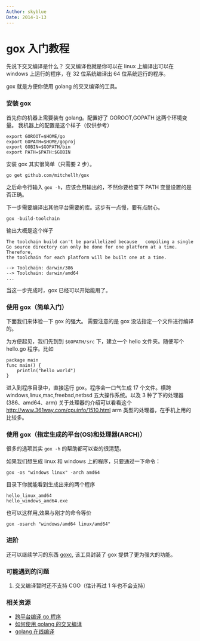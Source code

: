 ```yaml
---
Author: skyblue
Date: 2014-1-13
---
```


# gox 入门教程

先说下交叉编译是什么？
交叉编译也就是你可以在 linux 上编译出可以在 windows 上运行的程序，在 32 位系统编译出 64 位系统运行的程序。

gox 就是方便你使用 golang 的交叉编译的工具。

### 安装 gox

首先你的机器上需要装有 golang。配置好了 GOROOT,GOPATH 这两个环境变量。
我机器上的配置是这个样子（仅供参考）

	export GOROOT=$HOME/go
	export GOPATH=$HOME/goproj
	export GOBIN=$GOPATH/bin
	export PATH=$PATH:$GOBIN

安装 gox 其实很简单（只需要 2 步）。

	go get github.com/mitchellh/gox
	
之后命令行输入 `gox -h`，应该会用输出的，不然你要检查下 PATH 变量设置的是否正确。

下一步需要编译出其他平台需要的库。这步有一点慢，要有点耐心。

	gox -build-toolchain

输出大概是这个样子

	The toolchain build can't be parallelized because 	compiling a single
	Go source directory can only be done for one platform at a time. Therefore,
	the toolchain for each platform will be built one at a time.

	--> Toolchain: darwin/386
	--> Toolchain: darwin/amd64
	...


当这一步完成时，gox 已经可以开始能用了。

### 使用 gox（简单入门）

下面我们来体验一下 gox 的强大。
需要注意的是 gox 没法指定一个文件进行编译的。

为方便起见，我们先到到 `$GOPATH/src` 下，建立一个 hello 文件夹。随便写个 hello.go 程序。比如

	package main
	func main() {
		println("hello world")
	}

进入到程序目录中，直接运行 gox。程序会一口气生成 17 个文件。横跨 windows,linux,mac,freebsd,netbsd 五大操作系统。以及 3 种了下的处理器(386、amd64、arm)
关于处理器的介绍可以看看这个 <http://www.361way.com/cpuinfo/1510.html>
arm 类型的处理器，在手机上用的比较多。

### 使用 gox（指定生成的平台(OS)和处理器(ARCH)）

很多的选项其实 `gox -h` 的帮助都可以查的很清楚。

如果我们想生成 linux 和 windows 上的程序，只要通过一下命令：

	gox -os "windows linux" -arch amd64

目录下你就能看到生成出来的两个程序
	
	hello_linux_amd64
	hello_windows_amd64.exe

也可以这样用,效果与刚才的命令等价

	gox -osarch "windows/amd64 linux/amd64"
	
### 进阶

还可以继续学习的东西 [goxc](https://github.com/laher/goxc), 该工具封装了 gox 提供了更为强大的功能。

### 可能遇到的问题

1. 交叉编译暂时还不支持 CGO（估计再过 1 年也不会支持）

### 相关资源

* [跨平台编译 go 程序](http://studygolang.com/topics/21)
* [如何使用 golang 的交叉编译](http://www.cnblogs.com/ghj1976/archive/2013/04/19/3030703.html)
* [golang 在线编译](http://build.golangtc.com)
